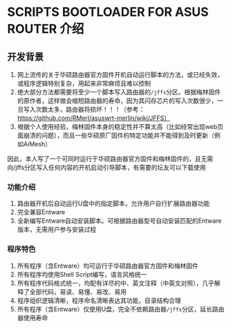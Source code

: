 # SCRIPTS BOOTLOADER FOR ASUS ROUTER 介绍

## 开发背景

1. 网上流传的关于华硕路由器官方固件开机自动运行脚本的方法，或已经失效，或程序逻辑特别复杂，用起来非常麻烦且难以控制
2. 绝大部分方法都需要将至少一个脚本写入路由器的`/jffs`分区。根据梅林固件的原作者，这样做会缩短路由器的寿命，因为其闪存芯片的写入次数很少，一旦写入次数太多，路由器将损坏！！！（参考：https://github.com/RMerl/asuswrt-merlin/wiki/JFFS）
3. 根据个人使用经验，梅林固件本身的稳定性并不算太高（比如经常出现web页面崩溃的问题），而且一些华硕原厂固件的特定功能并不能得到及时更新（例如AiMesh）

因此，本人写了一个可同时运行于华硕路由器官方固件和梅林固件的，且无需向/jffs分区写入任何内容的开机启动引导脚本，有需要的坛友可以下载使用

### 功能介绍

1. 路由器开机后自动运行U盘中的指定脚本，允许用户自行扩展路由器功能
2. 完全兼容Entware
3. 全新编写Entware自动安装脚本。可根据路由器型号自动安装匹配的Entware版本，无需用户参与安装过程

### 程序特色

1. 所有程序（含Entware）均可运行于华硕路由器官方固件和梅林固件
2. 所有程序均使用Shell Script编写，语言风格统一
3. 所有程序代码格式统一，均配有详尽的中、英文注释（中英文对照），几乎解释了全部代码，易读、易懂、易改、易用
4. 程序组织逻辑清晰，程序命名清晰表达其功能，目录结构合理
5. 所有程序（含Entware）仅使用U盘，完全不依赖路由器`/jffs`分区，延长路由器使用寿命

